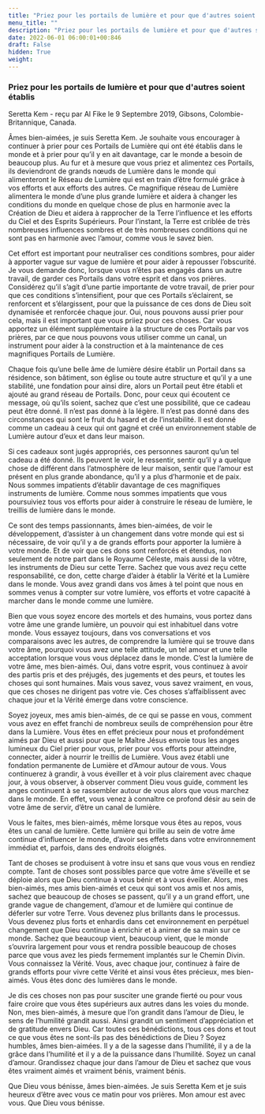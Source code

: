 ```yaml
---
title: "Priez pour les portails de lumière et pour que d'autres soient établis"
menu_title: ""
description: "Priez pour les portails de lumière et pour que d'autres soient établis"
date: 2022-06-01 06:00:01+00:846
draft: False
hidden: True
weight:
---
```

### Priez pour les portails de lumière et pour que d'autres soient établis

Seretta Kem - reçu par Al Fike le 9 Septembre 2019, Gibsons, Colombie-Britannique, Canada.

Âmes bien-aimées, je suis Seretta Kem. Je souhaite vous encourager à continuer à prier pour ces Portails de Lumière qui ont été établis dans le monde et à prier pour qu’il y en ait davantage, car le monde a besoin de beaucoup plus. Au fur et à mesure que vous priez et alimentez ces Portails, ils deviendront de grands nœuds de Lumière dans le monde qui alimenteront le Réseau de Lumière qui est en train d’être formulé grâce à vos efforts et aux efforts des autres. Ce magnifique réseau de Lumière alimentera le monde d’une plus grande lumière et aidera à changer les conditions du monde en quelque chose de plus en harmonie avec la Création de Dieu et aidera à rapprocher de la Terre l’influence et les efforts du Ciel et des Esprits Supérieurs. Pour l’instant, la Terre est criblée de très nombreuses influences sombres et de très nombreuses conditions qui ne sont pas en harmonie avec l’amour, comme vous le savez bien.

Cet effort est important pour neutraliser ces conditions sombres, pour aider à apporter vague sur vague de lumière et pour aider à repousser l’obscurité. Je vous demande donc, lorsque vous n’êtes pas engagés dans un autre travail, de garder ces Portails dans votre esprit et dans vos prières. Considérez qu’il s’agit d’une partie importante de votre travail, de prier pour que ces conditions s’intensifient, pour que ces Portails s’éclairent, se renforcent et s’élargissent, pour que la puissance de ces dons de Dieu soit dynamisée et renforcée chaque jour. Oui, nous pouvons aussi prier pour cela, mais il est important que vous priiez pour ces choses. Car vous apportez un élément supplémentaire à la structure de ces Portails par vos prières, par ce que nous pouvons vous utiliser comme un canal, un instrument pour aider à la construction et à la maintenance de ces magnifiques Portails de Lumière.

Chaque fois qu’une belle âme de lumière désire établir un Portail dans sa résidence, son bâtiment, son église ou toute autre structure et qu’il y a une stabilité, une fondation pour ainsi dire, alors un Portail peut être établi et ajouté au grand réseau de Portails. Donc, pour ceux qui écoutent ce message, où qu’ils soient, sachez que c’est une possibilité, que ce cadeau peut être donné. Il n’est pas donné à la légère. Il n’est pas donné dans des circonstances qui sont le fruit du hasard et de l’instabilité. Il est donné comme un cadeau à ceux qui ont gagné et créé un environnement stable de Lumière autour d’eux et dans leur maison.

Si ces cadeaux sont jugés appropriés, ces personnes sauront qu’un tel cadeau a été donné. Ils peuvent le voir, le ressentir, sentir qu’il y a quelque chose de différent dans l’atmosphère de leur maison, sentir que l’amour est présent en plus grande abondance, qu’il y a plus d’harmonie et de paix. Nous sommes impatients d’établir davantage de ces magnifiques instruments de lumière. Comme nous sommes impatients que vous poursuiviez tous vos efforts pour aider à construire le réseau de lumière, le treillis de lumière dans le monde.

Ce sont des temps passionnants, âmes bien-aimées, de voir le développement, d’assister à un changement dans votre monde qui est si nécessaire, de voir qu’il y a de grands efforts pour apporter la lumière à votre monde. Et de voir que ces dons sont renforcés et étendus, non seulement de notre part dans le Royaume Céleste, mais aussi de la vôtre, les instruments de Dieu sur cette Terre. Sachez que vous avez reçu cette responsabilité, ce don, cette charge d’aider à établir la Vérité et la Lumière dans le monde. Vous avez grandi dans vos âmes à tel point que nous en sommes venus à compter sur votre lumière, vos efforts et votre capacité à marcher dans le monde comme une lumière.

Bien que vous soyez encore des mortels et des humains, vous portez dans votre âme une grande lumière, un pouvoir qui est inhabituel dans votre monde. Vous essayez toujours, dans vos conversations et vos comparaisons avec les autres, de comprendre la lumière qui se trouve dans votre âme, pourquoi vous avez une telle attitude, un tel amour et une telle acceptation lorsque vous vous déplacez dans le monde. C’est la lumière de votre âme, mes bien-aimés. Oui, dans votre esprit, vous continuez à avoir des partis pris et des préjugés, des jugements et des peurs, et toutes les choses qui sont humaines. Mais vous savez, vous savez vraiment, en vous, que ces choses ne dirigent pas votre vie. Ces choses s’affaiblissent avec chaque jour et la Vérité émerge dans votre conscience.

Soyez joyeux, mes amis bien-aimés, de ce qui se passe en vous, comment vous avez en effet franchi de nombreux seuils de compréhension pour être dans la Lumière. Vous êtes en effet précieux pour nous et profondément aimés par Dieu et aussi pour que le Maître Jésus envoie tous les anges lumineux du Ciel prier pour vous, prier pour vos efforts pour atteindre, connecter, aider à nourrir le treillis de Lumière. Vous avez établi une fondation permanente de Lumière et d’Amour autour de vous. Vous continuerez à grandir, à vous éveiller et à voir plus clairement avec chaque jour, à vous observer, à observer comment Dieu vous guide, comment les anges continuent à se rassembler autour de vous alors que vous marchez dans le monde. En effet, vous venez à connaître ce profond désir au sein de votre âme de servir, d’être un canal de lumière.

Vous le faites, mes bien-aimés, même lorsque vous êtes au repos, vous êtes un canal de lumière. Cette lumière qui brille au sein de votre âme continue d’influencer le monde, d’avoir ses effets dans votre environnement immédiat et, parfois, dans des endroits éloignés.

Tant de choses se produisent à votre insu et sans que vous vous en rendiez compte. Tant de choses sont possibles parce que votre âme s’éveille et se déploie alors que Dieu continue à vous bénir et à vous éveiller. Alors, mes bien-aimés, mes amis bien-aimés et ceux qui sont vos amis et nos amis, sachez que beaucoup de choses se passent, qu’il y a un grand effort, une grande vague de changement, d’amour et de lumière qui continue de déferler sur votre Terre. Vous devenez plus brillants dans le processus. Vous devenez plus forts et enhardis dans cet environnement en perpétuel changement que Dieu continue à enrichir et à animer de sa main sur ce monde. Sachez que beaucoup vient, beaucoup vient, que le monde s’ouvrira largement pour vous et rendra possible beaucoup de choses parce que vous avez les pieds fermement implantés sur le Chemin Divin. Vous connaissez la Vérité. Vous, avec chaque jour, continuez à faire de grands efforts pour vivre cette Vérité et ainsi vous êtes précieux, mes bien-aimés. Vous êtes donc des lumières dans le monde.

Je dis ces choses non pas pour susciter une grande fierté ou pour vous faire croire que vous êtes supérieurs aux autres dans les voies du monde. Non, mes bien-aimés, à mesure que l’on grandit dans l’amour de Dieu, le sens de l’humilité grandit aussi. Ainsi grandit un sentiment d’appréciation et de gratitude envers Dieu. Car toutes ces bénédictions, tous ces dons et tout ce que vous êtes ne sont-ils pas des bénédictions de Dieu ? Soyez humbles, âmes bien-aimées. Il y a de la sagesse dans l’humilité, il y a de la grâce dans l’humilité et il y a de la puissance dans l’humilité. Soyez un canal d’amour. Grandissez chaque jour dans l’amour de Dieu et sachez que vous êtes vraiment aimés et vraiment bénis, vraiment bénis.

Que Dieu vous bénisse, âmes bien-aimées. Je suis Seretta Kem et je suis heureux d’être avec vous ce matin pour vos prières. Mon amour est avec vous. Que Dieu vous bénisse.

